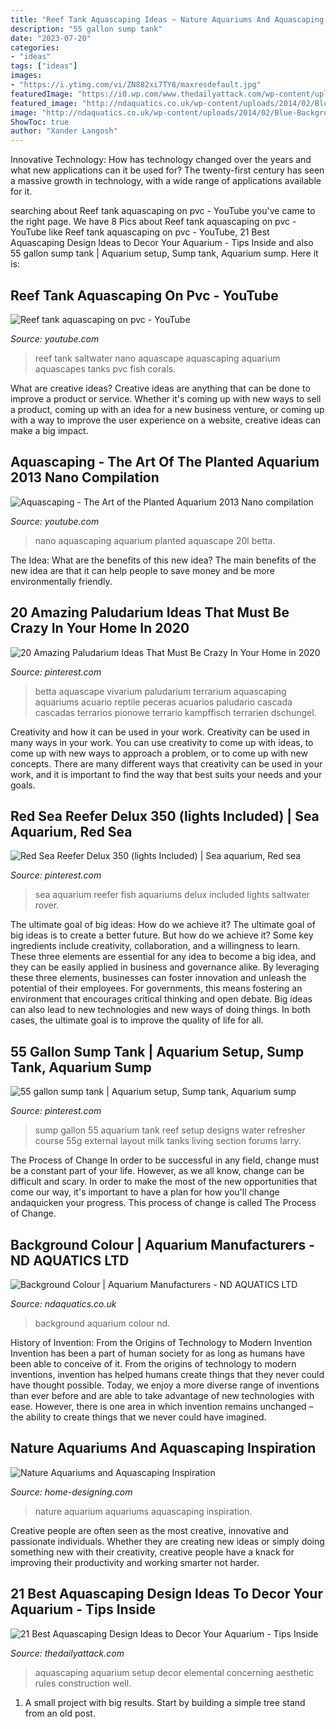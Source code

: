 ```yaml
---
title: "Reef Tank Aquascaping Ideas ~ Nature Aquariums And Aquascaping Inspiration"
description: "55 gallon sump tank"
date: "2023-07-20"
categories:
- "ideas"
tags: ["ideas"]
images:
- "https://i.ytimg.com/vi/ZN882xi7TY8/maxresdefault.jpg"
featuredImage: "https://i0.wp.com/www.thedailyattack.com/wp-content/uploads/2017/12/002_8.jpg?resize=564%2C1006&amp;ssl=1"
featured_image: "http://ndaquatics.co.uk/wp-content/uploads/2014/02/Blue-Background.jpg"
image: "http://ndaquatics.co.uk/wp-content/uploads/2014/02/Blue-Background.jpg"
ShowToc: true
author: "Xander Langosh"
---
```



Innovative Technology: How has technology changed over the years and what new applications can it be used for?
The twenty-first century has seen a massive growth in technology, with a wide range of applications available for it.

	

		
searching about Reef tank aquascaping on pvc - YouTube you've came to the right page. We have 8 Pics about Reef tank aquascaping on pvc - YouTube like Reef tank aquascaping on pvc - YouTube, 21 Best Aquascaping Design Ideas to Decor Your Aquarium - Tips Inside and also 55 gallon sump tank | Aquarium setup, Sump tank, Aquarium sump. Here it is:
		
    
## Reef Tank Aquascaping On Pvc - YouTube

<img loading=lazy src="https://i.ytimg.com/vi/ZN882xi7TY8/maxresdefault.jpg" onerror="this.onerror=null;this.src='https://tse4.mm.bing.net/th?id=OIP.ItlcrXWKj8p5GjRVGXGyRAHaEK&amp;pid=15.1';" alt="Reef tank aquascaping on pvc - YouTube">

_Source: youtube.com_

>reef tank saltwater nano aquascape aquascaping aquarium aquascapes tanks pvc fish corals. 

	

What are creative ideas?
Creative ideas are anything that can be done to improve a product or service. Whether it's coming up with new ways to sell a product, coming up with an idea for a new business venture, or coming up with a way to improve the user experience on a website, creative ideas can make a big impact.

    
## Aquascaping - The Art Of The Planted Aquarium 2013 Nano Compilation

<img loading=lazy src="https://i.ytimg.com/vi/z9q1p8TzrBU/maxresdefault.jpg" onerror="this.onerror=null;this.src='https://tse3.mm.bing.net/th?id=OIP.jaQnbGW-luBGU4pWvruMcgHaEK&amp;pid=15.1';" alt="Aquascaping - The Art of the Planted Aquarium 2013 Nano compilation">

_Source: youtube.com_

>nano aquascaping aquarium planted aquascape 20l betta. 

	

The Idea: What are the benefits of this new idea?
The main benefits of the new idea are that it can help people to save money and be more environmentally friendly.

    
## 20 Amazing Paludarium Ideas That Must Be Crazy In Your Home In 2020

<img loading=lazy src="https://i.pinimg.com/736x/42/77/db/4277dba426500557f900e05d8ddd6d98.jpg" onerror="this.onerror=null;this.src='https://tse3.mm.bing.net/th?id=OIP.-W0PqnS-210xxiKX1MH7EQHaKc&amp;pid=15.1';" alt="20 Amazing Paludarium Ideas That Must Be Crazy In Your Home in 2020">

_Source: pinterest.com_

>betta aquascape vivarium paludarium terrarium aquascaping aquariums acuario reptile peceras acuarios paludario cascada cascadas terrarios pionowe terrario kampffisch terrarien dschungel. 

	

Creativity and how it can be used in your work.
Creativity can be used in many ways in your work. You can use creativity to come up with ideas, to come up with new ways to approach a problem, or to come up with new concepts. There are many different ways that creativity can be used in your work, and it is important to find the way that best suits your needs and your goals.

    
## Red Sea Reefer Delux 350 (lights Included) | Sea Aquarium, Red Sea

<img loading=lazy src="https://i.pinimg.com/736x/bd/14/be/bd14bee9bed76ee23e3dcc6c6b06dd61.jpg" onerror="this.onerror=null;this.src='https://tse2.mm.bing.net/th?id=OIP.27gNUHnKSDBiRXYqgqHBJAHaI0&amp;pid=15.1';" alt="Red Sea Reefer Delux 350 (lights Included) | Sea aquarium, Red sea">

_Source: pinterest.com_

>sea aquarium reefer fish aquariums delux included lights saltwater rover. 

	

The ultimate goal of big ideas: How do we achieve it?
The ultimate goal of big ideas is to create a better future. But how do we achieve it? Some key ingredients include creativity, collaboration, and a willingness to learn. These three elements are essential for any idea to become a big idea, and they can be easily applied in business and governance alike. By leveraging these three elements, businesses can foster innovation and unleash the potential of their employees. For governments, this means fostering an environment that encourages critical thinking and open debate. Big ideas can also lead to new technologies and new ways of doing things. In both cases, the ultimate goal is to improve the quality of life for all.

    
## 55 Gallon Sump Tank | Aquarium Setup, Sump Tank, Aquarium Sump

<img loading=lazy src="https://i.pinimg.com/736x/ab/ee/40/abee40eb503f39fff69b9dda8810da79---gallon-aquarium-setup.jpg" onerror="this.onerror=null;this.src='https://tse4.mm.bing.net/th?id=OIP.SQEIKajDl6pVvu9LjQSxOQHaFj&amp;pid=15.1';" alt="55 gallon sump tank | Aquarium setup, Sump tank, Aquarium sump">

_Source: pinterest.com_

>sump gallon 55 aquarium tank reef setup designs water refresher course 55g external layout milk tanks living section forums larry. 

	

The Process of Change
In order to be successful in any field, change must be a constant part of your life. However, as we all know, change can be difficult and scary. In order to make the most of the new opportunities that come our way, it's important to have a plan for how you'll change andaquicken your progress. This process of change is called The Process of Change.

    
## Background Colour | Aquarium Manufacturers - ND AQUATICS LTD

<img loading=lazy src="http://ndaquatics.co.uk/wp-content/uploads/2014/02/Blue-Background.jpg" onerror="this.onerror=null;this.src='https://tse3.mm.bing.net/th?id=OIP.1ulenHVWGUs7Zk-hFJIx-wHaD4&amp;pid=15.1';" alt="Background Colour | Aquarium Manufacturers - ND AQUATICS LTD">

_Source: ndaquatics.co.uk_

>background aquarium colour nd. 

	

History of Invention: From the Origins of Technology to Modern Invention
Invention has been a part of human society for as long as humans have been able to conceive of it. From the origins of technology to modern inventions, invention has helped humans create things that they never could have thought possible. Today, we enjoy a more diverse range of inventions than ever before and are able to take advantage of new technologies with ease. However, there is one area in which invention remains unchanged – the ability to create things that we never could have imagined.

    
## Nature Aquariums And Aquascaping Inspiration

<img loading=lazy src="http://cdn.home-designing.com/wp-content/uploads/2012/01/Aquarium-Hardscape-665x426.jpg" onerror="this.onerror=null;this.src='https://tse1.mm.bing.net/th?id=OIP.INCB5saq2xVX9K-5C_I5PAHaEv&amp;pid=15.1';" alt="Nature Aquariums and Aquascaping Inspiration">

_Source: home-designing.com_

>nature aquarium aquariums aquascaping inspiration. 

	

Creative people are often seen as the most creative, innovative and passionate individuals. Whether they are creating new ideas or simply doing something new with their creativity, creative people have a knack for improving their productivity and working smarter not harder.

    
## 21 Best Aquascaping Design Ideas To Decor Your Aquarium - Tips Inside

<img loading=lazy src="https://i0.wp.com/www.thedailyattack.com/wp-content/uploads/2017/12/002_8.jpg?resize=564%2C1006&amp;ssl=1" onerror="this.onerror=null;this.src='https://tse1.mm.bing.net/th?id=OIP.vNZQTqUqFYJhBDXhn_zGTQHaNN&amp;pid=15.1';" alt="21 Best Aquascaping Design Ideas to Decor Your Aquarium - Tips Inside">

_Source: thedailyattack.com_

>aquascaping aquarium setup decor elemental concerning aesthetic rules construction well. 

	

1. A small project with big results. Start by building a simple tree stand from an old post.

